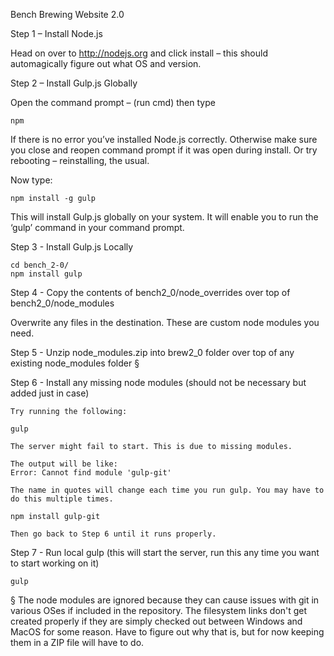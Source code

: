 Bench Brewing Website 2.0

Step 1 – Install Node.js

Head on over to http://nodejs.org and click install – this should automagically figure out what OS and version.

Step 2 – Install Gulp.js Globally

Open the command prompt – (run cmd) then type

	npm

If there is no  error you’ve installed Node.js correctly. Otherwise make sure you close and reopen command prompt if it was open during install. Or try rebooting – reinstalling, the usual.

Now type:

	npm install -g gulp

This will install Gulp.js globally on your system. It will enable you to run the ‘gulp’ command in your command prompt.

Step 3 - Install Gulp.js Locally

	cd bench_2-0/
	npm install gulp

Step 4 - Copy the contents of bench2_0/node_overrides over top of bench2_0/node_modules

Overwrite any files in the destination. These are custom node modules you need.

Step 5 - Unzip node_modules.zip into brew2_0 folder over top of any existing node_modules folder §

Step 6 - Install any missing node modules (should not be necessary but added just in case)

	Try running the following:

	gulp

	The server might fail to start. This is due to missing modules.

	The output will be like: 
	Error: Cannot find module 'gulp-git'

	The name in quotes will change each time you run gulp. You may have to do this multiple times.

	npm install gulp-git

	Then go back to Step 6 until it runs properly.

Step 7 - Run local gulp (this will start the server, run this any time you want to start working on it)

	gulp

§ The node modules are ignored because they can cause issues with git in various OSes if included in the repository. The filesystem links don't get created properly if they are simply checked out between Windows and MacOS for some reason. Have to figure out why that is, but for now keeping them in a ZIP file will have to do.